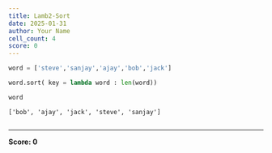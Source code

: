 ```yaml
---
title: Lamb2-Sort
date: 2025-01-31
author: Your Name
cell_count: 4
score: 0
---
```


```python
word = ['steve','sanjay','ajay','bob','jack']
```


```python
word.sort( key = lambda word : len(word))
```


```python
word
```




    ['bob', 'ajay', 'jack', 'steve', 'sanjay']




```python

```


---
**Score: 0**
